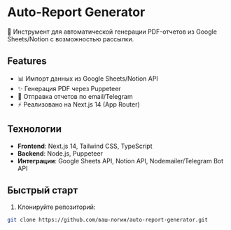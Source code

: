 # Auto-Report Generator

🚀 Инструмент для автоматической генерации PDF-отчетов из Google Sheets/Notion с возможностью рассылки.

## Features

- 📊 Импорт данных из Google Sheets/Notion API
- ✨ Генерация PDF через Puppeteer
- 📧 Отправка отчетов по email/Telegram
- ⚡ Реализовано на Next.js 14 (App Router)

## Технологии

- **Frontend**: Next.js 14, Tailwind CSS, TypeScript
- **Backend**: Node.js, Puppeteer
- **Интеграции**: Google Sheets API, Notion API, Nodemailer/Telegram Bot API

## Быстрый старт

1. Клонируйте репозиторий:
```bash
git clone https://github.com/ваш-логин/auto-report-generator.git